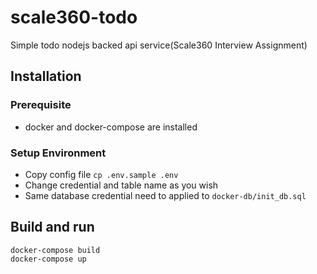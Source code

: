 # scale360-todo
Simple todo nodejs backed api service(Scale360 Interview Assignment)

## Installation
### Prerequisite 
- docker and docker-compose are installed

### Setup Environment
- Copy config file `cp .env.sample .env`
- Change credential and table name as you wish
- Same database credential need to applied to `docker-db/init_db.sql`

## Build and run
    docker-compose build
    docker-compose up